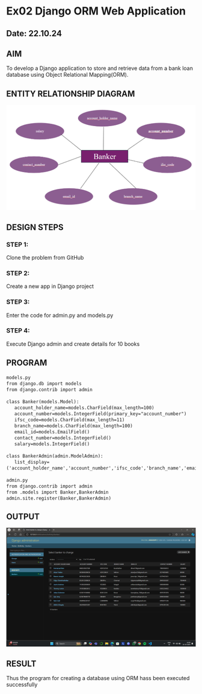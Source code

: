 # Ex02 Django ORM Web Application
## Date: 22.10.24

## AIM
To develop a Django application to store and retrieve data from a bank loan database using Object Relational Mapping(ORM).

## ENTITY RELATIONSHIP DIAGRAM

![alt text](<Screenshot 2024-10-28 133620.png>)

## DESIGN STEPS

### STEP 1: 
Clone the problem from GitHub

### STEP 2:
Create a new app in Django project

### STEP 3:
Enter the code for admin.py and models.py

### STEP 4:
Execute Django admin and create details for 10 books

## PROGRAM

```
models.py
from django.db import models
from django.contrib import admin

class Banker(models.Model):
   account_holder_name=models.CharField(max_length=100)
   account_number=models.IntegerField(primary_key="account_number")
   ifsc_code=models.CharField(max_length=11)
   branch_name=models.CharField(max_length=100)
   email_id=models.EmailField()
   contact_number=models.IntegerField()
   salary=models.IntegerField()

class BankerAdmin(admin.ModelAdmin):
   list_display=('account_holder_name','account_number','ifsc_code','branch_name','email_id','contact_number','salary')

admin.py
from django.contrib import admin
from .models import Banker,BankerAdmin
admin.site.register(Banker,BankerAdmin)
```

## OUTPUT

![alt text](<Screenshot (1).png>)


## RESULT
Thus the program for creating a database using ORM hass been executed successfully
